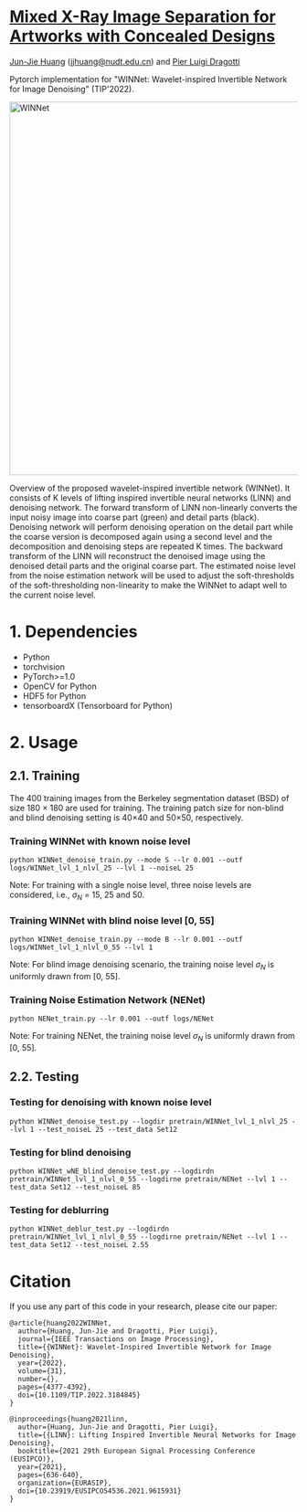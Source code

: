 # [Mixed X-Ray Image Separation for Artworks with Concealed Designs](https://ieeexplore.ieee.org/abstract/document/9810038)

<!--![visitors](https://visitor-badge.glitch.me/badge?page_id=jjhuangcs/WINNet)-->

[Jun-Jie Huang](https://jjhuangcs.github.io/) (jjhuang@nudt.edu.cn) and [Pier Luigi Dragotti](http://www.commsp.ee.ic.ac.uk/~pld/)

Pytorch implementation for "WINNet: Wavelet-inspired Invertible Network for Image Denoising" (TIP'2022).

<img width="654" alt="WINNet" src="https://user-images.githubusercontent.com/89965355/178172283-b6b9e7da-add2-44ad-b83d-3b87918a8c5b.png">

Overview of the proposed wavelet-inspired invertible network (WINNet). It consists of K levels of lifting inspired invertible neural networks (LINN) and denoising network. The forward transform of LINN non-linearly converts the input noisy image into coarse part (green) and detail parts (black). Denoising network will perform denoising operation on the detail part while the coarse version is decomposed again using a second level and the decomposition and denoising steps are repeated K times. The backward transform of the LINN will reconstruct the denoised image using the denoised detail parts and the original coarse part. The estimated noise level from the noise estimation network will be used to adjust the soft-thresholds of the soft-thresholding non-linearity to make the WINNet to adapt well to the current noise level.

# 1. Dependencies
* Python
* torchvision
* PyTorch>=1.0
* OpenCV for Python
* HDF5 for Python
* tensorboardX (Tensorboard for Python)

# 2. Usage

## 2.1. Training

The 400 training images from the Berkeley segmentation dataset (BSD) of size 180 × 180 are used for training. The training patch size for
non-blind and blind denoising setting is 40×40 and 50×50, respectively.

### Training WINNet with known noise level
```python WINNet_denoise_train.py --mode S --lr 0.001 --outf logs/WINNet_lvl_1_nlvl_25 --lvl 1 --noiseL 25```

Note: For training with a single noise level, three noise levels are considered, i.e., $\sigma_N$ = 15, 25 and 50.

### Training WINNet with blind noise level [0, 55]
```python WINNet_denoise_train.py --mode B --lr 0.001 --outf logs/WINNet_lvl_1_nlvl_0_55 --lvl 1```

Note: For blind image denoising scenario, the training noise level $\sigma_N$ is uniformly drawn from [0, 55].

### Training Noise Estimation Network (NENet)
```python NENet_train.py --lr 0.001 --outf logs/NENet```

Note: For training NENet, the training noise level $\sigma_N$ is uniformly drawn from [0, 55].

## 2.2. Testing

### Testing for denoising with known noise level
```python WINNet_denoise_test.py --logdir pretrain/WINNet_lvl_1_nlvl_25 --lvl 1 --test_noiseL 25 --test_data Set12```

### Testing for blind denoising
```python WINNet_wNE_blind_denoise_test.py --logdirdn pretrain/WINNet_lvl_1_nlvl_0_55 --logdirne pretrain/NENet --lvl 1 --test_data Set12 --test_noiseL 85```

### Testing for deblurring
```python WINNet_deblur_test.py --logdirdn pretrain/WINNet_lvl_1_nlvl_0_55 --logdirne pretrain/NENet --lvl 1 --test_data Set12 --test_noiseL 2.55```

# Citation

If you use any part of this code in your research, please cite our paper:


```
@article{huang2022WINNet,
  author={Huang, Jun-Jie and Dragotti, Pier Luigi},
  journal={IEEE Transactions on Image Processing},
  title={{WINNet}: Wavelet-Inspired Invertible Network for Image Denoising},
  year={2022},
  volume={31},
  number={},
  pages={4377-4392},
  doi={10.1109/TIP.2022.3184845}
}
```
```
@inproceedings{huang2021linn,
  author={Huang, Jun-Jie and Dragotti, Pier Luigi},
  title={{LINN}: Lifting Inspired Invertible Neural Networks for Image Denoising},
  booktitle={2021 29th European Signal Processing Conference (EUSIPCO)}, 
  year={2021},
  pages={636-640},
  organization={EURASIP},
  doi={10.23919/EUSIPCO54536.2021.9615931}
}
```

